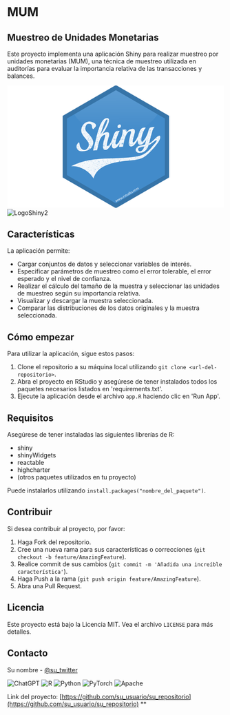 # MUM
## Muestreo de Unidades Monetarias

Este proyecto implementa una aplicación Shiny para realizar muestreo por unidades monetarias (MUM), una técnica de muestreo utilizada en auditorías para evaluar la importancia relativa de las transacciones y balances.

![LogoShiny](/Recoursos/Shinylogo.png)
![LogoShiny2](/Recoursos/rshiby.png)

## Características

La aplicación permite:

- Cargar conjuntos de datos y seleccionar variables de interés.
- Especificar parámetros de muestreo como el error tolerable, el error esperado y el nivel de confianza.
- Realizar el cálculo del tamaño de la muestra y seleccionar las unidades de muestreo según su importancia relativa.
- Visualizar y descargar la muestra seleccionada.
- Comparar las distribuciones de los datos originales y la muestra seleccionada.

## Cómo empezar

Para utilizar la aplicación, sigue estos pasos:

1. Clone el repositorio a su máquina local utilizando `git clone <url-del-repositorio>`.
2. Abra el proyecto en RStudio y asegúrese de tener instalados todos los paquetes necesarios listados en 'requirements.txt'.
3. Ejecute la aplicación desde el archivo `app.R` haciendo clic en 'Run App'.

## Requisitos

Asegúrese de tener instaladas las siguientes librerías de R:

- shiny
- shinyWidgets
- reactable
- highcharter
- (otros paquetes utilizados en tu proyecto)

Puede instalarlos utilizando `install.packages("nombre_del_paquete")`.

## Contribuir

Si desea contribuir al proyecto, por favor:

1. Haga Fork del repositorio.
2. Cree una nueva rama para sus características o correcciones (`git checkout -b feature/AmazingFeature`).
3. Realice commit de sus cambios (`git commit -m 'Añadida una increíble característica'`).
4. Haga Push a la rama (`git push origin feature/AmazingFeature`).
5. Abra una Pull Request.

## Licencia

Este proyecto está bajo la Licencia MIT. Vea el archivo `LICENSE` para más detalles.

## Contacto

Su nombre - [@su_twitter](https://twitter.com/su_twitter)

![ChatGPT](https://img.shields.io/badge/chatGPT-74aa9c?style=for-the-badge&logo=openai&logoColor=white)
![R](https://img.shields.io/badge/r-%23276DC3.svg?style=for-the-badge&logo=r&logoColor=white)
![Python](https://img.shields.io/badge/python-3670A0?style=for-the-badge&logo=python&logoColor=ffdd54)
![PyTorch](https://img.shields.io/badge/PyTorch-%23EE4C2C.svg?style=for-the-badge&logo=PyTorch&logoColor=white)
![Apache](https://img.shields.io/badge/apache-%23D42029.svg?style=for-the-badge&logo=apache&logoColor=white)

Link del proyecto: [https://github.com/su_usuario/su_repositorio](https://github.com/su_usuario/su_repositorio)
**
